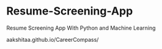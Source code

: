 # Resume-Screening-App
Resume Screening App With Python and Machine Learning 

aakshitaa.github.io/CareerCompass/
